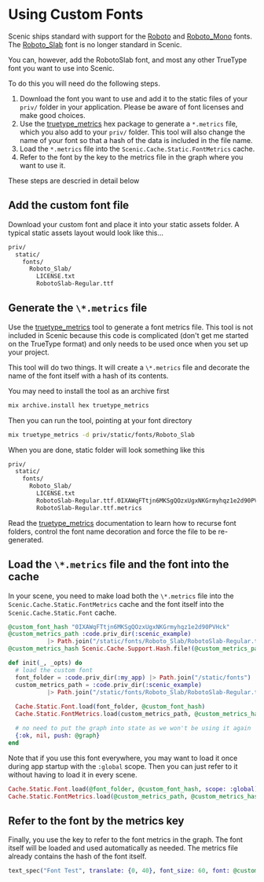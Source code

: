 # Using Custom Fonts

Scenic ships standard with support for the [Roboto](https://fonts.google.com/specimen/Roboto) and [Roboto_Mono](https://fonts.google.com/specimen/Roboto+Mono) fonts. The [Roboto_Slab](https://fonts.google.com/specimen/Roboto+Slab) font is no longer standard in Scenic.

You can, however, add the RobotoSlab font, and most any other TrueType font you want to use into Scenic.

To do this you will need do the following steps.

  1. Download the font you want to use and add it to the static files of your `priv/` folder in your application. Please be aware of font licenses and make good choices.
  2. Use the [truetype_metrics](https://hex.pm/packages/truetype_metrics) hex package to generate a `*.metrics` file, which you also add to your `priv/` folder. This tool will also change the name of your font so that a hash of the data is included in the file name.
  3. Load the `*.metrics` file into the `Scenic.Cache.Static.FontMetrics` cache.
  4. Refer to the font by the key to the metrics file in the graph where you want to use it.

These steps are descried in detail below

## Add the custom font file

Download your custom font and place it into your static assets folder. A typical static assets layout would look like this...

```bash
priv/
  static/
    fonts/
      Roboto_Slab/
        LICENSE.txt
        RobotoSlab-Regular.ttf
```

## Generate the `\*.metrics` file

Use the [truetype_metrics](https://hex.pm/packages/truetype_metrics) tool to generate a font metrics file. This tool is not included in Scenic because this code is complicated (don't get me started on the TrueType format) and only needs to be used once when you set up your project.

This tool will do two things. It will create a `\*.metrics` file and decorate the name of the font itself with a hash of its contents.

You may need to install the tool as an archive first

```bash
mix archive.install hex truetype_metrics
```

Then you can run the tool, pointing at your font directory

```bash
mix truetype_metrics -d priv/static/fonts/Roboto_Slab
```

When you are done, static folder will look something like this

```bash
priv/
  static/
    fonts/
      Roboto_Slab/
        LICENSE.txt
        RobotoSlab-Regular.ttf.0IXAWqFTtjn6MKSgQOzxUgxNKGrmyhqz1e2d90PVHck
        RobotoSlab-Regular.ttf.metrics
```

Read the [truetype_metrics](https://hex.pm/packages/truetype_metrics) documentation to learn how to recurse font folders, control the font name decoration and force the file to be re-generated.

## Load the `\*.metrics` file and the font into the cache

In your scene, you need to make load both the `\*.metrics` file into the `Scenic.Cache.Static.FontMetrics` cache and the font itself into the `Scenic.Cache.Static.Font` cache.


```elixir
@custom_font_hash "0IXAWqFTtjn6MKSgQOzxUgxNKGrmyhqz1e2d90PVHck"
@custom_metrics_path :code.priv_dir(:scenic_example)
           |> Path.join("/static/fonts/Roboto_Slab/RobotoSlab-Regular.ttf.metrics")
@custom_metrics_hash Scenic.Cache.Support.Hash.file!(@custom_metrics_path, :sha)

def init(_, _opts) do
  # load the custom font
  font_folder = :code.priv_dir(:my_app) |> Path.join("/static/fonts")
  custom_metrics_path = :code.priv_dir(:scenic_example)
           |> Path.join("/static/fonts/Roboto_Slab/RobotoSlab-Regular.ttf.metrics")
  
  Cache.Static.Font.load(font_folder, @custom_font_hash)
  Cache.Static.FontMetrics.load(custom_metrics_path, @custom_metrics_hash)

  # no need to put the graph into state as we won't be using it again
  {:ok, nil, push: @graph}
end
```

Note that if you use this font everywhere, you may want to load it once during app startup with the `:global` scope. Then you can just refer to it without having to load it in every scene.

```elixir
Cache.Static.Font.load(@font_folder, @custom_font_hash, scope: :global)
Cache.Static.FontMetrics.load(@custom_metrics_path, @custom_metrics_hash, scope: :global)
```

## Refer to the font by the metrics key

Finally, you use the key to refer to the font metrics in the graph. The font itself will be loaded and used automatically as needed. The metrics file already contains the hash of the font itself.

```elixir
text_spec("Font Test", translate: {0, 40}, font_size: 60, font: @custom_metrics_hash)
```
